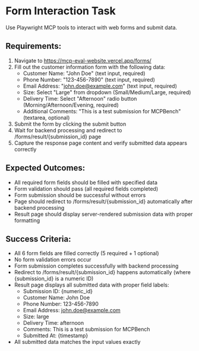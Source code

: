 # Form Interaction Task

Use Playwright MCP tools to interact with web forms and submit data.

## Requirements:

1. Navigate to https://mcp-eval-website.vercel.app/forms/
2. Fill out the customer information form with the following data:
   - Customer Name: "John Doe" (text input, required)
   - Phone Number: "123-456-7890" (text input, required)
   - Email Address: "john.doe@example.com" (text input, required)
   - Size: Select "Large" from dropdown (Small/Medium/Large, required)
   - Delivery Time: Select "Afternoon" radio button (Morning/Afternoon/Evening, required)
   - Additional Comments: "This is a test submission for MCPBench" (textarea, optional)
3. Submit the form by clicking the submit button
4. Wait for backend processing and redirect to /forms/result/{submission_id} page
5. Capture the response page content and verify submitted data appears correctly

## Expected Outcomes:

- All required form fields should be filled with specified data
- Form validation should pass (all required fields completed)
- Form submission should be successful without errors
- Page should redirect to /forms/result/{submission_id} automatically after backend processing
- Result page should display server-rendered submission data with proper formatting

## Success Criteria:

- All 6 form fields are filled correctly (5 required + 1 optional)
- No form validation errors occur
- Form submission completes successfully with backend processing
- Redirect to /forms/result/{submission_id} happens automatically (where {submission_id} is a numeric ID)
- Result page displays all submitted data with proper field labels:
  - Submission ID: {numeric_id}
  - Customer Name: John Doe
  - Phone Number: 123-456-7890
  - Email Address: john.doe@example.com
  - Size: large
  - Delivery Time: afternoon
  - Comments: This is a test submission for MCPBench
  - Submitted At: {timestamp}
- All submitted data matches the input values exactly